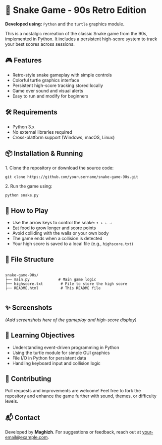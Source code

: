 

  <h1>🐍 Snake Game - 90s Retro Edition</h1>

  <p><strong>Developed using:</strong> <code>Python</code> and the <code>turtle</code> graphics module.</p>
  <p>This is a nostalgic recreation of the classic Snake game from the 90s, implemented in Python. It includes a persistent high-score system to track your best scores across sessions.</p>

  <h2>🎮 Features</h2>
  <ul>
    <li>Retro-style snake gameplay with simple controls</li>
    <li>Colorful turtle graphics interface</li>
    <li>Persistent high-score tracking stored locally</li>
    <li>Game over sound and visual alerts</li>
    <li>Easy to run and modify for beginners</li>
  </ul>

  <h2>🛠 Requirements</h2>
  <ul>
    <li>Python 3.x</li>
    <li>No external libraries required</li>
    <li>Cross-platform support (Windows, macOS, Linux)</li>
  </ul>

  <h2>📦 Installation & Running</h2>
  <p>1. Clone the repository or download the source code:</p>
  <pre><code>git clone https://github.com/yourusername/snake-game-90s.git</code></pre>

  <p>2. Run the game using:</p>
  <pre><code>python snake.py</code></pre>

  <h2>🧾 How to Play</h2>
  <ul>
    <li>Use the arrow keys to control the snake: <code>↑ ↓ ← →</code></li>
    <li>Eat food to grow longer and score points</li>
    <li>Avoid colliding with the walls or your own body</li>
    <li>The game ends when a collision is detected</li>
    <li>Your high score is saved to a local file (e.g., <code>highscore.txt</code>)</li>
  </ul>

  <h2>📁 File Structure</h2>
  <pre><code>
snake-game-90s/
├── main.py             # Main game logic
├── highscore.txt        # File to store the high score
├── README.html          # This README file
  </code></pre>

  <h2>✨ Screenshots</h2>
  <p><em>(Add screenshots here of the gameplay and high-score display)</em></p>

  <h2>🧠 Learning Objectives</h2>
  <ul>
    <li>Understanding event-driven programming in Python</li>
    <li>Using the turtle module for simple GUI graphics</li>
    <li>File I/O in Python for persistent data</li>
    <li>Handling keyboard input and collision logic</li>
  </ul>
  
  <h2>🤝 Contributing</h2>
  <p>Pull requests and improvements are welcome! Feel free to fork the repository and enhance the game further with sound, themes, or difficulty levels.</p>

  <h2>📬 Contact</h2>
  <p>Developed by <strong>Maghizh</strong>. For suggestions or feedback, reach out at <a href="mailto:your-email@example.com">your-email@example.com</a>.</p>

</body>
</html>

